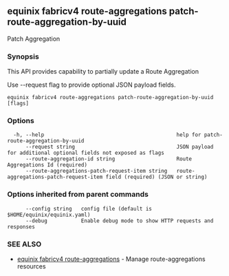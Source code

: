 ## equinix fabricv4 route-aggregations patch-route-aggregation-by-uuid

Patch Aggregation

### Synopsis

This API provides capability to partially update a Route Aggregation

Use --request flag to provide optional JSON payload fields.

```
equinix fabricv4 route-aggregations patch-route-aggregation-by-uuid [flags]
```

### Options

```
  -h, --help                                           help for patch-route-aggregation-by-uuid
      --request string                                 JSON payload for additional optional fields not exposed as flags
      --route-aggregation-id string                    Route Aggregations Id (required)
      --route-aggregations-patch-request-item string   route-aggregations-patch-request-item field (required) (JSON or string)
```

### Options inherited from parent commands

```
      --config string   config file (default is $HOME/equinix/equinix.yaml)
      --debug           Enable debug mode to show HTTP requests and responses
```

### SEE ALSO

* [equinix fabricv4 route-aggregations](equinix_fabricv4_route-aggregations.md)	 - Manage route-aggregations resources

